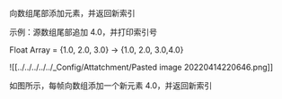 向数组尾部添加元素，并返回新索引

示例：源数组尾部追加 4.0，并打印索引号

Float Array  = {1.0, 2.0, 3.0}  →  {1.0, 2.0, 3.0,4.0}

![[../../../../../_Config/Attatchment/Pasted image 20220414220646.png]]

如图所示，每帧向数组添加一个新元素 4.0，并返回新索引